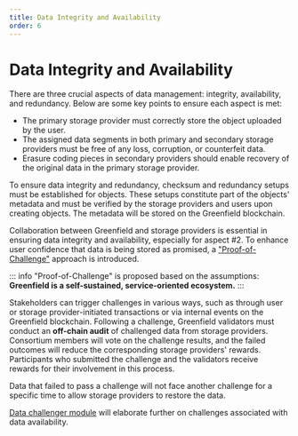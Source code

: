 ```yaml
---
title: Data Integrity and Availability
order: 6
---
```


# Data Integrity and Availability
There are three crucial aspects of data management: integrity, availability, and redundancy. 
Below are some key points to ensure each aspect is met:
- The primary storage provider must correctly store the object uploaded by the user.
- The assigned data segments in both primary and secondary storage providers must be free of any loss, corruption, or counterfeit data.
- Erasure coding pieces in secondary providers should enable recovery of the original data in the primary storage provider.

To ensure data integrity and redundancy, checksum and redundancy setups must be established for objects. 
These setups constitute part of the objects' metadata and must be verified by the storage providers and users upon 
creating objects. The metadata will be stored on the Greenfield blockchain.

Collaboration between Greenfield and storage providers is essential in ensuring data integrity and availability, 
especially for aspect #2. To enhance user confidence that data is being stored as promised, 
a ["Proof-of-Challenge"](../greenfield-blockchain/modules/data-availability-challenge.md) approach is introduced.

::: info
"Proof-of-Challenge" is proposed based on the assumptions: **Greenfield is a self-sustained, service-oriented ecosystem.**
:::

Stakeholders can trigger challenges in various ways, such as through user or storage provider-initiated transactions or 
via internal events on the Greenfield blockchain. Following a challenge, Greenfield validators must conduct 
an **off-chain audit** of challenged data from storage providers. Consortium members will vote on the challenge results, 
and the failed outcomes will reduce the corresponding storage providers' rewards. Participants who submitted the challenge 
and the validators receive rewards for their involvement in this process.

Data that failed to pass a challenge will not face another challenge for a specific time to allow storage providers to 
restore the data. 

[Data challenger module](../greenfield-blockchain/modules/data-availability-challenge.md) will elaborate further on challenges associated with data availability.